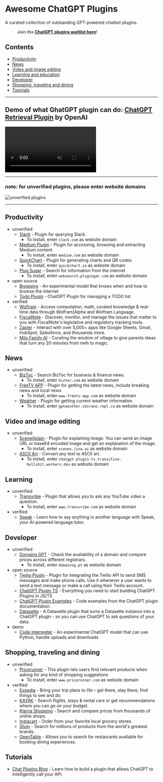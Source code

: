 # Awesome ChatGPT Plugins

A curated collection of outstanding GPT-powered chatbot plugins.

> **Join the [ChatGPT plugins waitlist here](https://openai.com/waitlist/plugins)!**

## Contents

- [Productivity](#productivity)
- [News](#news)
- [Video and image editing](#video-and-image-editing)
- [Learning and education](#learning-and-education)
- [Developer](#developer)
- [Shopping, traveling and dining](#shopping-traveling-and-dining)
- [Tutorials](#tutorials)

---

## Demo of what GhatGPT plugin can do: [ChatGPT Retrieval Plugin](https://github.com/openai/chatgpt-retrieval-plugin) by OpenAI

<video autoplay loop muted playsinline src="https://cdn.openai.com/chat-plugins/retrieval-gh-repo-readme/Retrieval-Final.mp4"></video>

---

### note: for unverified plugins, please enter website domains

![unverified plugins](https://raw.githubusercontent.com/ai-list/awesome-chatgpt-plugins/main/unverified.png)

---

## Productivity

- unverified
  - [Slack](https://medium.com/.well-known/ai-plugin.json) - Plugin for querying Slack.
    - To install, enter `slack.com` as website domain
  - [Medium Plugin](https://medium.com/.well-known/ai-plugin.json) - Plugin for accessing, browsing and extracting Medium content.
    - To install, enter `medium.com` as website domain
  - [QuickChart](https://quickchart.io/.well-known/ai-plugin.json) - Plugin for generating charts and QR codes.
    - To install, enter `quickchart.io` as website domain
  - [Plug Sugar](https://websearch.plugsugar.com/.well-known/ai-plugin.json) - Search for information from the internet
    - To install, enter `websearch.plugsugar.com` as website domain
- open source
  - [Browsing](https://openai.com/blog/chatgpt-plugins#browsing) - An experimental model that knows when and how to browse the internet
  - [Todo Plugin](https://github.com/lencx/chat-todo-plugin) - ChatGPT Plugin for managing a TODO list
- verified
  - [Wolfram](https://www.wolframalpha.com/) - Access computation, math, curated knowledge & real-time data through Wolfram|Alpha and Wolfram Language.
  - [FiscalNote](https://fiscalnote.com/) - Discover, monitor, and manage the issues that matter to you with FiscalNote's legislative and regulatory tracking tools.
  - [Zapier](https://www.zapier.com) - Interact with over 5,000+ apps like Google Sheets, Gmail, HubSpot, Salesforce, and thousands more.
  - [Milo Family AI](https://www.joinmilo.com/) - Curating the wisdom of village to give parents ideas that turn any 20 minutes from meh to magic.

## News

- unverified
  - [BizToc](https://biztoc.com/.well-known/ai-plugin.json) - Search BizToc for business & finance news.
    - To install, enter `biztoc.com` as website domain
  - [FreeTV APP](https://www.freetv-app.com/.well-known/ai-plugin.json) - Plugin for getting the latest news, include breaking news and local news
    - To install, enter `www.freetv-app.com` as website domain
  - [Weather](https://gptweather.skirano.repl.co/.well-known/ai-plugin.json) - Plugin for getting current weather information.
    - To install, enter `gptweather.skirano.repl.co` as website domain

## Video and image editing

- unverified
  - [SceneXplain](https://scenex.jina.ai/.well-known/ai-plugin.json) - Plugin for explaining image. You can send an image URL or base64 encoded image and get an explanation of the image.
    - To install, enter `scenex.jina.ai` as website domain
  - [ASCII Art](https://chatgpt-plugin-ts.transitive-bullshit.workers.dev/.well-known/ai-plugin.json) - Convert any text to ASCII art.
    - To install, enter `chatgpt-plugin-ts.transitive-bullshit.workers.dev` as website domain

## Learning

- unverified
  - [Transvribe](https://www.transvribe.com/.well-known/ai-plugin.json) - Plugin that allows you to ask any YouTube video a question.
    - To install, enter `www.transvribe.com` as website domain
- verified
  - [Speak](https://www.speak.com/) - Learn how to say anything in another language with Speak, your AI-powered language tutor.

## Developer

- unverified
  - [Domains GPT](https://domainsg.pt/.well-known/ai-plugin.json) - Check the availability of a domain and compare prices across different registrars.
    - To install, enter `domainsg.pt` as website domain
- open source
  - [Twilio Plugin](https://gist.github.com/danielgross/0e7a00ea882797acd92ae6779126abe3) - Plugin for integrating the Twilio API to send SMS messages and make phone calls. Use it whenever a user wants to send a text message or make a call using their Twilio account.
  - [ChatGPT Plugin TS](https://github.com/transitive-bullshit/chatgpt-plugin-ts) - Everything you need to start building ChatGPT Plugins in JS/TS
  - [ChatGPT Plugin Examples](https://github.com/breadchris/chatgpt-plugin-examples) - Code examples from the ChatGPT plugin documentation.
  - [Datasette](https://github.com/simonw/datasette-chatgpt-plugin) - A Datasette plugin that turns a Datasette instance into a ChatGPT plugin - so you can use ChatGPT to ask questions of your data.
- demo
  - [Code interpreter](https://openai.com/blog/chatgpt-plugins#code-interpreter) - An experimental ChatGPT model that can use Python, handle uploads and downloads

## Shopping, traveling and dining

- unverified
  - [Pricerunner](https://www.pricerunner.com/.well-known/ai-plugin.json) - This plugin lets users find relevant products when asking for any kind of shopping suggestions
    - To install, enter `www.pricerunner.com` as website domain
- verified
  - [Expedia](https://www.expedia.com/) - Bring your trip plans to life – get there, stay there, find things to see and do.
  - [KAYAK](https://www.kayak.com) - Search flights, stays & rental cars or get recommendations where you can go on your budget.
  - [Klarna Shopping](https://www.klarna.com) - Search and compare prices from thousands of online shops.
  - [Instacart](https://www.instacart.com/) - Order from your favorite local grocery stores.
  - [Shop](https://www.shopify.com/) - Search for millions of products from the world's greatest brands.
  - [OpenTable](https://www.opentable.com/) - Allows you to search for restaurants available for booking dining experiences.

## Tutorials

- [Chat Plugins Blog](https://platform.openai.com/docs/plugins/introduction) - Learn how to build a plugin that allows ChatGPT to intelligently call your API.
